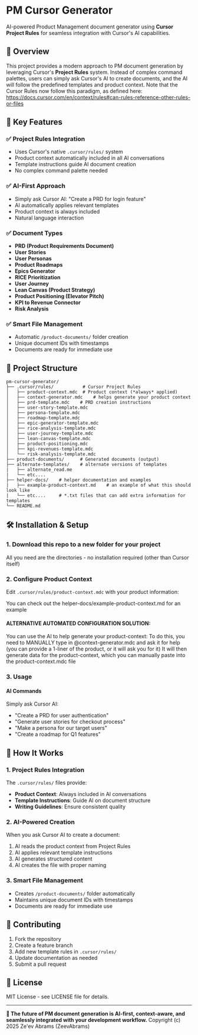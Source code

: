 # PM Cursor Generator

AI-powered Product Management document generator using **Cursor Project Rules** for seamless integration with Cursor's AI capabilities.

## 🎯 Overview

This project provides a modern approach to PM document generation by leveraging Cursor's **Project Rules** system. Instead of complex command palettes, users can simply ask Cursor's AI to create documents, and the AI will follow the predefined templates and product context.
Note that the Cursor Rules now follow this paradigm, as defined here: https://docs.cursor.com/en/context/rules#can-rules-reference-other-rules-or-files

## 🚀 Key Features

### ✅ **Project Rules Integration**
- Uses Cursor's native `.cursor/rules/` system
- Product context automatically included in all AI conversations
- Template instructions guide AI document creation
- No complex command palette needed

### ✅ **AI-First Approach**
- Simply ask Cursor AI: "Create a PRD for login feature"
- AI automatically applies relevant templates
- Product context is always included
- Natural language interaction

### ✅ **Document Types**
- **PRD (Product Requirements Document)**
- **User Stories**
- **User Personas**
- **Product Roadmaps**
- **Epics Generator**
- **RICE Prioritization**
- **User Journey**
- **Lean Canvas (Product Strategy)**
- **Product Positioning (Elevator Pitch)**
- **KPI to Revenue Connector**
- **Risk Analysis**

### ✅ **Smart File Management**
- Automatic `/product-documents/` folder creation
- Unique document IDs with timestamps
- Documents are ready for immediate use

## 📁 Project Structure

```
pm-cursor-generator/
├── .cursor/rules/           # Cursor Project Rules
│   ├── product-context.mdc  # Product context (*always* applied)
│   ├── context-generator.mdc    # helps generate your product context
│   ├── prd-template.mdc    # PRD creation instructions
│   ├── user-story-template.mdc
│   ├── persona-template.mdc
│   ├── roadmap-template.mdc
│   ├── epic-generator-template.mdc
│   ├── rice-analysis-template.mdc
│   ├── user-journey-template.mdc
│   ├── lean-canvas-template.mdc
│   ├── product-positioning.mdc
│   ├── kpi-revenues-template.mdc
│   └── risk-analysis-template.mdc
├── product-documents/      # Generated documents (output)
├── alternate-templates/    # alternate versions of templates
|   ├── alternate_read.me  
|   └── etc....
├── helper-docs/    # helper documentation and examples
|   ├── example-product-context.md    # an example of what this should look like  
|   └── etc....     # *.txt files that can add extra information for templates
└── README.md
```

## 🛠️ Installation & Setup

### 1. Download this repo to a new folder for your project
All you need are the directories - no installation required (other than Cursor itself)

### 2. **Configure Product Context**
Edit `.cursor/rules/product-context.mdc` with your product information:

You can check out the helper-docs/example-product-context.md for an example

#### ALTERNATIVE AUTOMATED CONFIGURATION SOLUTION:
You can use the AI to help generate your product-context:
To do this, you need to MANUALLY type in @context-generator.mdc and ask it for help (you can provide a 1-liner of the product, or it will ask you for it)
It will then generate data for the product-context, which you can manually paste into the product-context.mdc file

### 3. **Usage**

#### AI Commands
Simply ask Cursor AI:
- "Create a PRD for user authentication"
- "Generate user stories for checkout process"
- "Make a persona for our target users"
- "Create a roadmap for Q1 features"


## 🎯 How It Works

### **1. Project Rules Integration**
The `.cursor/rules/` files provide:
- **Product Context**: Always included in AI conversations
- **Template Instructions**: Guide AI on document structure
- **Writing Guidelines**: Ensure consistent quality

### **2. AI-Powered Creation**
When you ask Cursor AI to create a document:
1. AI reads the product context from Project Rules
2. AI applies relevant template instructions
3. AI generates structured content
4. AI creates the file with proper naming

### **3. Smart File Management**
- Creates `/product-documents/` folder automatically
- Maintains unique document IDs with timestamps
- Documents are ready for immediate use


## 🤝 Contributing

1. Fork the repository
2. Create a feature branch
3. Add new template rules in `.cursor/rules/`
4. Update documentation as needed
5. Submit a pull request

## 📄 License

MIT License - see LICENSE file for details.

---

**🎯 The future of PM document generation is AI-first, context-aware, and seamlessly integrated with your development workflow.** 
Copyright (c) 2025 Ze'ev Abrams (ZeevAbrams)